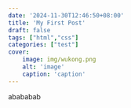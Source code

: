 ```yaml
---
date: '2024-11-30T12:46:50+08:00'
title: 'My First Post'
draft: false
tags: ["html","css"]
categories: ["test"]
cover:
    image: img/wukong.png
    alt: 'image'
    caption: 'caption'
---
```


abababab